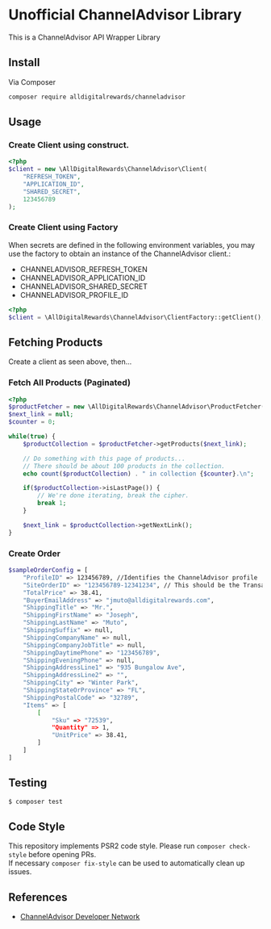 # Unofficial ChannelAdvisor Library

This is a ChannelAdvisor API Wrapper Library

## Install

Via Composer

```bash
composer require alldigitalrewards/channeladvisor
```

## Usage

### Create Client using construct.

```php
<?php
$client = new \AllDigitalRewards\ChannelAdvisor\Client(
    "REFRESH_TOKEN",
    "APPLICATION_ID",
    "SHARED_SECRET",
    123456789
);
```

### Create Client using Factory

When secrets are defined in the following environment variables, you may use the factory
to obtain an instance of the ChannelAdvisor client.: 
* CHANNELADVISOR_REFRESH_TOKEN
* CHANNELADVISOR_APPLICATION_ID
* CHANNELADVISOR_SHARED_SECRET 
* CHANNELADVISOR_PROFILE_ID

```php
<?php
$client = \AllDigitalRewards\ChannelAdvisor\ClientFactory::getClient();
```

## Fetching Products 

Create a client as seen above, then...
 
### Fetch All Products (Paginated)
```php
<?php
$productFetcher = new \AllDigitalRewards\ChannelAdvisor\ProductFetcher($client);
$next_link = null;
$counter = 0;

while(true) {
    $productCollection = $productFetcher->getProducts($next_link);

    // Do something with this page of products...
    // There should be about 100 products in the collection.
    echo count($productCollection) . " in collection {$counter}.\n";

    if($productCollection->isLastPage()) {
        // We're done iterating, break the cipher.
        break 1;
    }

    $next_link = $productCollection->getNextLink();
}

```

### Create Order
```bash
$sampleOrderConfig = [
    "ProfileID" => 123456789, //Identifies the ChannelAdvisor profile
    "SiteOrderID" => "123456789-12341234", // This should be the Transaction GUID
    "TotalPrice" => 38.41,
    "BuyerEmailAddress" => "jmuto@alldigitalrewards.com",
    "ShippingTitle" => "Mr.",
    "ShippingFirstName" => "Joseph",
    "ShippingLastName" => "Muto",
    "ShippingSuffix" => null,
    "ShippingCompanyName" => null,
    "ShippingCompanyJobTitle" => null,
    "ShippingDaytimePhone" => "123456789",
    "ShippingEveningPhone" => null,
    "ShippingAddressLine1" => "935 Bungalow Ave",
    "ShippingAddressLine2" => "",
    "ShippingCity" => "Winter Park",
    "ShippingStateOrProvince" => "FL",
    "ShippingPostalCode" => "32789",
    "Items" => [
        [
            "Sku" => "72539",
            "Quantity" => 1,
            "UnitPrice" => 38.41,
        ]
    ]
]
```
## Testing

``` bash
$ composer test
```

## Code Style

This repository implements PSR2 code style.  Please run `composer check-style` before opening PRs.  
If necessary `composer fix-style` can be used to automatically clean up issues. 

## References

 * [ChannelAdvisor Developer Network](https://developer.channeladvisor.com)
 

